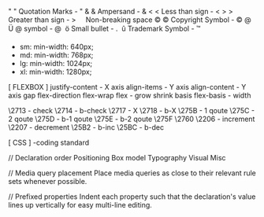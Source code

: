 &#34; &quot; Quotation Marks - "
&#38; &amp; Ampersand - &
&#60; &lt; Less than sign - <
&#62; &gt; Greater than sign - >
&#160; &nbsp; Non-breaking space 
&#169; &copy; Copyright Symbol - ©
&#64; &Uuml; @ symbol - @
&#149; &ouml; Small bullet - .
&#153; &ucirc; Trademark Symbol - ™


 * sm: min-width: 640px;
 * md: min-width: 768px;
 * lg: min-width: 1024px;
 * xl: min-width: 1280px;

 [ FLEXBOX ]
justify-content - X axis
align-items - Y axis
align-content - Y axis gap
flex-direction
flex-wrap
flex - grow shrink basis
flex-basis - width


\2713 - check
\2714 - b-check
\2717 - X
\2718 - b-X
\275B - 1 qoute
\275C - 2 qoute
\275D - b-1 qoute
\275E - b-2 qoute
\275F
\2760
\2206 - increment
\2207 - decrement
\25B2 - b-inc
\25BC - b-dec


 [ CSS ] -coding standard

// Declaration order
Positioning
Box model
Typography
Visual
Misc

// Media query placement
Place media queries as close to their relevant rule sets whenever possible.

// Prefixed properties
Indent each property such that the declaration's value lines up vertically for easy multi-line editing.
